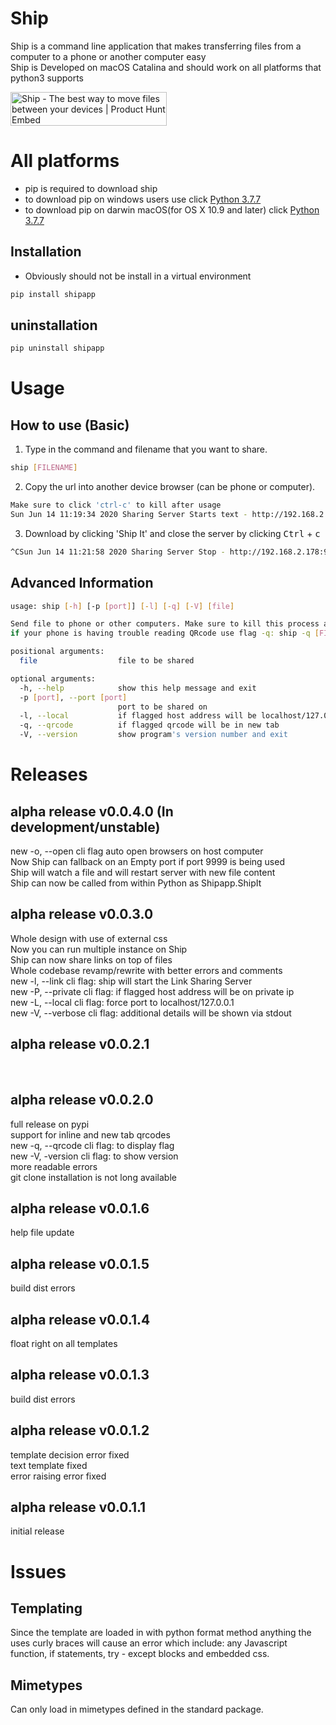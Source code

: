 # Ship

Ship is a command line application that makes transferring files from a computer to a phone or another computer easy <br>
Ship is Developed on macOS Catalina and should work on all platforms that python3 supports

<a href="https://www.producthunt.com/posts/ship-9?utm_source=badge-featured&utm_medium=badge&utm_souce=badge-ship-9" target="_blank"><img src="https://api.producthunt.com/widgets/embed-image/v1/featured.svg?post_id=206345&theme=light" alt="Ship - The best way to move files between your devices | Product Hunt Embed" style="width: 250px; height: 54px;" width="250px" height="54px" /></a>

# All platforms
* pip is required to download ship
* to download pip on windows users use click [Python 3.7.7](https://www.python.org/ftp/python/3.7.7/python-3.7.7-amd64-webinstall.exe)
* to download pip on darwin macOS(for OS X 10.9 and later) click [Python 3.7.7](https://www.python.org/ftp/python/3.7.7/python-3.7.7-macosx10.9.pkg)

## Installation
* Obviously should not be install in a virtual environment
```bash
pip install shipapp
```

## uninstallation
```bash
pip uninstall shipapp
```

# Usage

## How to use (Basic)
1. Type in the command and filename that you want to share.
```bash 
ship [FILENAME]
```

2. Copy the url into another device browser (can be phone or computer).
```bash
Make sure to click 'ctrl-c' to kill after usage
Sun Jun 14 11:19:34 2020 Sharing Server Starts text - http://192.168.2.178:9999
```

3. Download by clicking 'Ship It' and close the server by clicking <kbd>Ctrl</kbd> + <kbd>c</kbd>
```bash
^CSun Jun 14 11:21:58 2020 Sharing Server Stop - http://192.168.2.178:9999
```

## Advanced Information
```bash 
usage: ship [-h] [-p [port]] [-l] [-q] [-V] [file]

Send file to phone or other computers. Make sure to kill this process after completion
if your phone is having trouble reading QRcode use flag -q: ship -q [FILENAME]

positional arguments:
  file                  file to be shared

optional arguments:
  -h, --help            show this help message and exit
  -p [port], --port [port]
                        port to be shared on
  -l, --local           if flagged host address will be localhost/127.0.0.1
  -q, --qrcode          if flagged qrcode will be in new tab
  -V, --version         show program's version number and exit
```

# Releases

## alpha release v0.0.4.0 (In development/unstable)
new -o, --open cli flag auto open browsers on host computer <br>
Now Ship can fallback on an Empty port if port 9999 is being used <br>
Ship will watch a file and will restart server with new file content<br>
Ship can now be called from within Python as Shipapp.ShipIt<br>

## alpha release v0.0.3.0
Whole design with use of external css<br>
Now you can run multiple instance on Ship<br>
Ship can now share links on top of files<br>
Whole codebase revamp/rewrite with better errors and comments<br>
new -l, --link cli flag: ship will start the Link Sharing Server<br>
new -P, --private cli flag: if flagged host address will be on private ip<br>
new -L, --local cli flag: force port to localhost/127.0.0.1<br>
new -V, --verbose cli flag: additional details will be shown via stdout<br>

## alpha release v0.0.2.1
<br>

## alpha release v0.0.2.0
full release on pypi <br>
support for inline and new tab qrcodes <br>
new -q, --qrcode cli flag: to display flag <br>
new -V, -version cli flag: to show version <br>
more readable errors <br>
git clone installation is not long available <br>

## alpha release v0.0.1.6
help file update <br>

## alpha release v0.0.1.5
build dist errors <br>

## alpha release v0.0.1.4
float right on all templates <br>

## alpha release v0.0.1.3
build dist errors <br>

## alpha release v0.0.1.2
template decision error fixed <br>
text template fixed <br>
error raising error fixed <br>

## alpha release v0.0.1.1
initial release

# Issues
## Templating
Since the template are loaded in with python format method anything the uses curly braces will cause an error which include: any Javascript function, if statements, try - except blocks and embedded css.

## Mimetypes 
Can only load in mimetypes defined in the standard package.